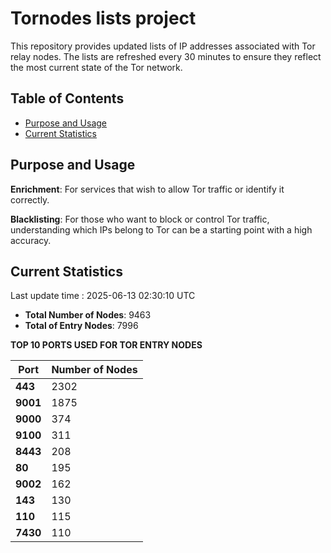 # Tornodes lists project

This repository provides updated lists of IP addresses associated with Tor relay nodes. The lists are refreshed every 30 minutes to ensure they reflect the most current state of the Tor network.

## Table of Contents

- [Purpose and Usage](#purpose-and-usage)
- [Current Statistics](#current-statistics)


## Purpose and Usage

**Enrichment**: For services that wish to allow Tor traffic or identify it correctly.

**Blacklisting**: For those who want to block or control Tor traffic, understanding which IPs belong to Tor can be a starting point with a high accuracy.

## Current Statistics

Last update time : 2025-06-13 02:30:10 UTC

- **Total Number of Nodes**: 9463
- **Total of Entry Nodes**: 7996

**TOP 10 PORTS USED FOR TOR ENTRY NODES**

| **Port** | **Number of Nodes** |
|------|-----------------|
| **443**   | 2302  |
| **9001**   | 1875  |
| **9000**   | 374  |
| **9100**   | 311  |
| **8443**   | 208  |
| **80**   | 195  |
| **9002**   | 162  |
| **143**   | 130  |
| **110**   | 115  |
| **7430**   | 110  |

